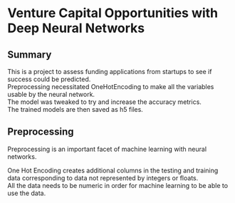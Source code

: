 # Venture Capital Opportunities with Deep Neural Networks


## Summary
This is a project to assess funding applications from startups to see if success could be predicted.   
Preprocessing necessitated OneHotEncoding to make all the variables usable by the neural network.  
The model was tweaked to try and increase the accuracy metrics.  
The trained models are then saved as h5 files.  

## Preprocessing

Preprocessing is an important facet of machine learning with neural networks.  

One Hot Encoding creates additional columns in the testing and training data corresponding to data not represented by integers or floats.  
All the data needs to be numeric in order for machine learning to be able to use the data.  
